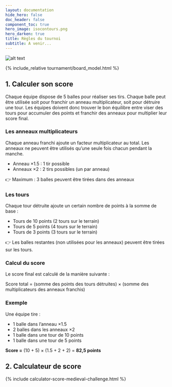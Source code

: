 ```yaml
---
layout: documentation
hide_hero: false
doc_header: false
component_toc: true
hero_image: isocontours.png
hero_darken: true
title: Règles du tournoi
subtitle: A venir...
---
```


![alt text](<Assembly 1.png>)

{% include_relative tournament/board_model.html %}

## 1. Calculer son score

Chaque équipe dispose de 5 balles pour réaliser ses tirs.
Chaque balle peut être utilisée soit pour franchir un anneau multiplicateur, soit pour détruire une tour.
Les équipes doivent donc trouver le bon équilibre entre viser des tours pour accumuler des points et franchir des anneaux pour multiplier leur score final.

### Les anneaux multiplicateurs

Chaque anneau franchi ajoute un facteur multiplicateur au total.
Les anneaux ne peuvent être utilisés qu’une seule fois chacun pendant la manche.

- Anneau ×1.5 : 1 tir possible
- Anneaux ×2 : 2 tirs possibles (un par anneau)

👉 Maximum : 3 balles peuvent être tirées dans des anneaux

### Les tours

Chaque tour détruite ajoute un certain nombre de points à la somme de base :

- Tours de 10 points (2 tours sur le terrain)
- Tours de 5 points (4 tours sur le terrain)
- Tours de 3 points (3 tours sur le terrain)

👉 Les balles restantes (non utilisées pour les anneaux) peuvent être tirées sur les tours.

### Calcul du score

Le score final est calculé de la manière suivante :

Score total = (somme des points des tours détruites) × (somme des multiplicateurs des anneaux franchis)

### Exemple

Une équipe tire :

- 1 balle dans l’anneau ×1.5
- 2 balles dans les anneaux ×2
- 1 balle dans une tour de 10 points
- 1 balle dans une tour de 5 points

**Score =** (10 + 5) × (1.5 + 2 + 2) = **82,5 points**


## 2. Calculateur de score

{% include calculator-score-medieval-challenge.html %}